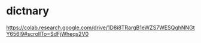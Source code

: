 # dictnary
https://colab.research.google.com/drive/1D8i8TRargB1eWZS7WESQghNNGtY656I9#scrollTo=SdFjWheqs2V0

